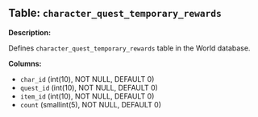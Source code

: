 ## Table: `character_quest_temporary_rewards`

**Description:**

Defines `character_quest_temporary_rewards` table in the World database.

**Columns:**
- `char_id` (int(10), NOT NULL, DEFAULT 0)
- `quest_id` (int(10), NOT NULL, DEFAULT 0)
- `item_id` (int(10), NOT NULL, DEFAULT 0)
- `count` (smallint(5), NOT NULL, DEFAULT 0)